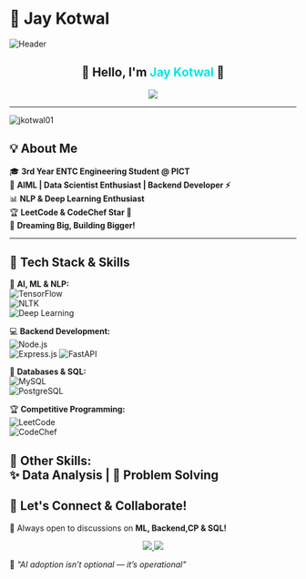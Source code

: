 # 🚀 Jay Kotwal  

![Header](https://capsule-render.vercel.app/api?type=waving&color=0:1e3c72,100:2a5298&height=200&section=header&text=Jay%20Kotwal&fontSize=40&fontColor=fff&animation=fadeIn)

<h2 align="center"> 👋 Hello, I'm <span style="color:#00e6e6;">Jay Kotwal</span> 🚀 </h2>
<p align="center">
  <img src="https://readme-typing-svg.herokuapp.com?font=Fira+Code&size=24&pause=1000&color=00FFFF&width=700&lines=AIML+Enthusiast+%7C+Data+Scientist+Enthusiast;Backend+Developer+%7C+NLP+%7C+DL;Building+Smart+AI+Solutions...🚀" />
</p>

---
<p align="left"> <img src="https://komarev.com/ghpvc/?username=jkotwal01&label=Profile%20views&color=0e75b6&style=flat" alt="jkotwal01" /> </p>

## 💡 **About Me**  

🎓 **3rd Year ENTC Engineering Student @ PICT**  
🔬 **AIML | Data Scientist Enthusiast | Backend Developer ⚡**  
📊 **NLP & Deep Learning Enthusiast**     
🏆 **LeetCode & CodeChef Star 🌟**  
🚀 **Dreaming Big, Building Bigger!**  

---

## 🚀 **Tech Stack & Skills**  

🧠 **AI, ML & NLP:**  
![TensorFlow](https://img.shields.io/badge/TensorFlow-FF6F00?style=for-the-badge&logo=tensorflow&logoColor=white)  
![NLTK](https://img.shields.io/badge/NLTK-009688?style=for-the-badge&logo=nltk&logoColor=white)  
![Deep Learning](https://img.shields.io/badge/DeepLearning-FF0000?style=for-the-badge&logo=pytorch&logoColor=white)  

💻 **Backend Development:**  
![Node.js](https://img.shields.io/badge/Node.js-339933?style=for-the-badge&logo=nodedotjs&logoColor=white)  
![Express.js](https://img.shields.io/badge/Express.js-000000?style=for-the-badge&logo=express&logoColor=white) 
![FastAPI](https://img.shields.io/badge/FastAPI-009688?style=for-the-badge&logo=fastapi&logoColor=white)


💾 **Databases & SQL:**  
![MySQL](https://img.shields.io/badge/MySQL-4479A1?style=for-the-badge&logo=mysql&logoColor=white)  
![PostgreSQL](https://img.shields.io/badge/PostgreSQL-316192?style=for-the-badge&logo=postgresql&logoColor=white)  

🏆 **Competitive Programming:**  
![LeetCode](https://img.shields.io/badge/LeetCode-FFA116?style=for-the-badge&logo=leetcode&logoColor=black)  
![CodeChef](https://img.shields.io/badge/CodeChef-5B4638?style=for-the-badge&logo=codechef&logoColor=white)  

🚀 **Other Skills:**  
✨ Data Analysis | 🎯 Problem Solving   
---

## 🎯 **Let's Connect & Collaborate!**  

💬 Always open to discussions on **ML, Backend,CP & SQL!**  

<p align="center">
  <a href="https://www.linkedin.com/in/jay-kotwal" target="_blank">
    <img src="https://img.shields.io/badge/LinkedIn-0A66C2?style=for-the-badge&logo=linkedin&logoColor=white" />
  </a>
  <a href="https://github.com/jkotwal01" target="_blank">
    <img src="https://img.shields.io/badge/GitHub-181717?style=for-the-badge&logo=github&logoColor=white" />
  </a>
</p>

🚀 _"AI adoption isn’t optional — it’s operational"_  
